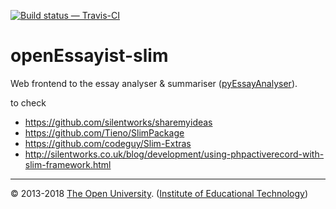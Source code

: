 
[![Build status — Travis-CI][travis-icon]][travis]

# openEssayist-slim

Web frontend to the essay analyser & summariser ([pyEssayAnalyser][py]).

to check

* https://github.com/silentworks/sharemyideas
* https://github.com/Tieno/SlimPackage
* https://github.com/codeguy/Slim-Extras
* http://silentworks.co.uk/blog/development/using-phpactiverecord-with-slim-framework.html


---
© 2013-2018 [The Open University][ou]. ([Institute of Educational Technology][iet])

[ou]: http://www.open.ac.uk/
[iet]: https://iet.open.ac.uk/

[py]: https://github.com/SAFeSEA/pyEssayAnalyser
[gh]: https://github.com/SAFeSEA/openEssayist-slim
[travis]:  https://travis-ci.org/SAFeSEA/openEssayist-slim
[travis-icon]: https://api.travis-ci.org/SAFeSEA/openEssayist-slim.svg
    "Build status – Travis-CI (PHP)"

[End]: //.
